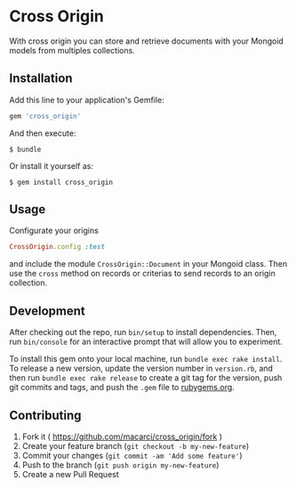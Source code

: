 # Cross Origin

With cross origin you can store and retrieve documents with your Mongoid models from multiples collections.

## Installation

Add this line to your application's Gemfile:

```ruby
gem 'cross_origin'
```

And then execute:

    $ bundle

Or install it yourself as:

    $ gem install cross_origin

## Usage

Configurate your origins

```ruby
CrossOrigin.config :test
```

and include the module `CrossOrigin::Document` in your Mongoid class. Then use the `cross` method on records or criterias to send records to an origin collection.


## Development

After checking out the repo, run `bin/setup` to install dependencies. Then, run `bin/console` for an interactive prompt that will allow you to experiment.

To install this gem onto your local machine, run `bundle exec rake install`. To release a new version, update the version number in `version.rb`, and then run `bundle exec rake release` to create a git tag for the version, push git commits and tags, and push the `.gem` file to [rubygems.org](https://rubygems.org).

## Contributing

1. Fork it ( https://github.com/macarci/cross_origin/fork )
2. Create your feature branch (`git checkout -b my-new-feature`)
3. Commit your changes (`git commit -am 'Add some feature'`)
4. Push to the branch (`git push origin my-new-feature`)
5. Create a new Pull Request
